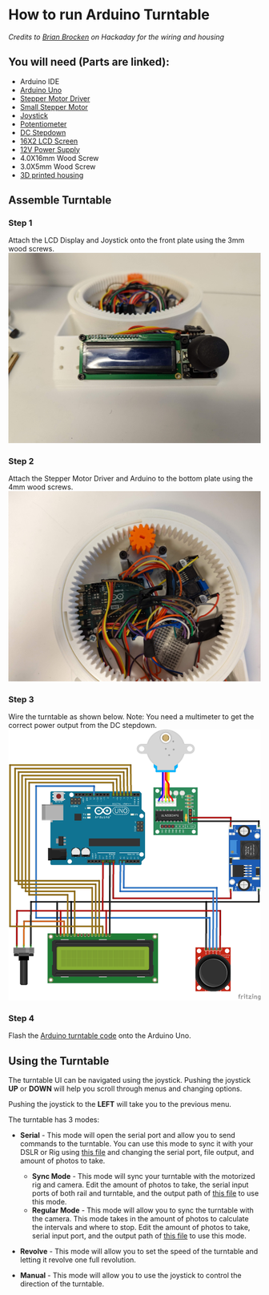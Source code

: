# How to run Arduino Turntable
*Credits to [Brian Brocken](https://hackaday.io/project/168301/components) on Hackaday for the wiring and housing*
## You will need (Parts are linked):
* Arduino IDE
* [Arduino Uno](https://store-usa.arduino.cc/products/arduino-uno-rev3)
* [Stepper Motor Driver](https://www.makerfabs.com/uln2003-stepper-motor-driver.html)
* [Small Stepper Motor](https://www.adafruit.com/product/858)
* [Joystick](https://usa.banggood.com/JoyStick-Module-Shield-2_54mm-5-pin-Biaxial-Buttons-Rocker-for-PS2-Joystick-Game-Controller-Sensor-p-1566502.html?imageAb=1&rmmds=search&cur_warehouse=CN&akmClientCountry=America&a=1658158516.793&akmClientCountry=America)
* [Potentiometer](https://www.adafruit.com/product/4133)
* [DC Stepdown](https://www.banggood.com/LM2596-DC-DC-Verstellbar-Step-Down-Schaltregler-Power-Supply-Module-p-88252.html?p=E01411629100201406T1&custlinkid=255154&cur_warehouse=CN)
* [16X2 LCD Screen](https://www.adafruit.com/product/1447)
* [12V Power Supply](https://www.adafruit.com/product/798?gclid=Cj0KCQjwidSWBhDdARIsAIoTVb1DXxjJjmb-enC65o3dptGDhoo0HTmImXi5Flr680zAtAWfCA0VjS0aAuKeEALw_wcB)
* 4.0X16mm Wood Screw
* 3.0X5mm Wood Screw
* [3D printed housing](https://hackaday.io/project/168301/components)
## Assemble Turntable
### Step 1
Attach the LCD Display and Joystick onto the front plate using the 3mm wood screws.
![Front Plate Wiring](frontwiring.jpg)

### Step 2
Attach the Stepper Motor Driver and Arduino to the bottom plate using the 4mm wood screws.
![Screwed in Arduino](bottomplate.jpg)
### Step 3
Wire the turntable as shown below. Note: You need a multimeter to get the correct power output from the DC stepdown.
![Wiring Diagram](Arduino_Turntable.jpg)

### Step 4
Flash the [Arduino turntable code](Turntable.ino) onto the Arduino Uno.

## Using the Turntable
The turntable UI can be navigated using the joystick. Pushing the joystick **UP** or **DOWN** will help you scroll through menus and changing options.

Pushing the joystick to the **LEFT** will take you to the previous menu.

The turntable has 3 modes:
* **Serial** - This mode will open the serial port and allow you to send commands to the turntable. You can use this mode to sync it with your DSLR or Rig using [this file](camerarig.py) and changing the serial port, file output, and amount of photos to take.
  * **Sync Mode** - This mode will sync your turntable with the motorized rig and camera. Edit the amount of photos to take, the serial input ports of both rail and turntable, and the output path of [this file](syncmode.py) to use this mode.
  * **Regular Mode** - This mode will allow you to sync the turntable with the camera. This mode takes in the amount of photos to calculate the intervals and where to stop. Edit the amount of photos to take, serial input port, and the output path of [this file](camerarig.py) to use this mode. 
* **Revolve** - This mode will allow you to set the speed of the turntable and letting it revolve one full revolution.

* **Manual** - This mode will allow you to use the joystick to control the direction of the turntable.
